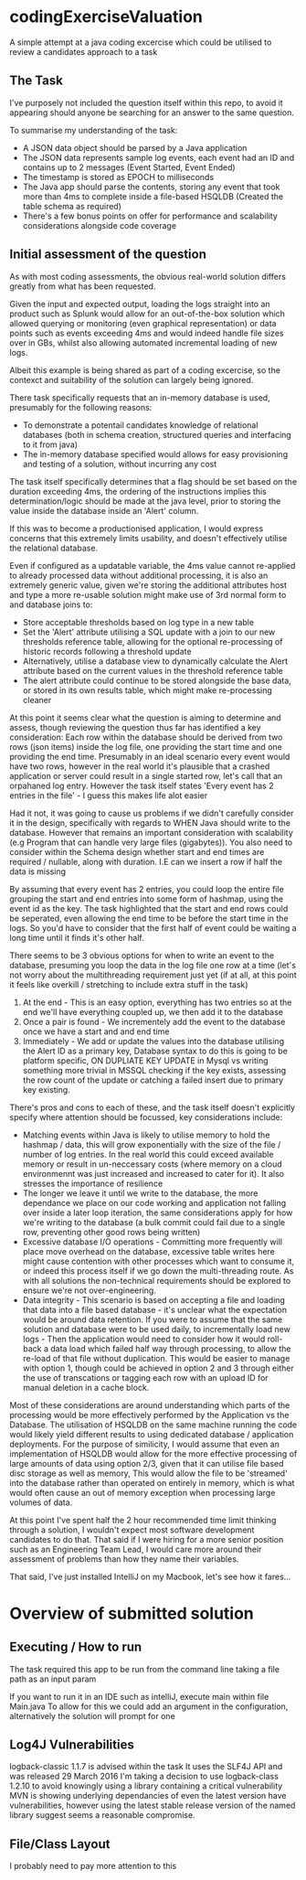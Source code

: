 # codingExerciseValuation
A simple attempt at a java coding excercise which could be utilised to review a candidates approach to a task

## The Task 
I've purposely not included the question itself within this repo, to avoid it appearing should anyone be searching for an answer to the same question.

To summarise my understanding of the task:
* A JSON data object should be parsed by a Java application
* The JSON data represents sample log events, each event had an ID and contains up to 2 messages (Event Started, Event Ended)
* The timestamp is stored as EPOCH to milliseconds
* The Java app should parse the contents, storing any event that took more than 4ms to complete inside a file-based HSQLDB (Created the table schema as required)
* There's a few bonus points on offer for performance and scalability considerations alongside code coverage 

## Initial assessment of the question
As with most coding assessments, the obvious real-world solution differs greatly from what has been requested.

Given the input and expected output, loading the logs straight into an product such as Splunk would allow for an out-of-the-box solution which allowed querying or monitoring (even graphical representation) or data points such as events exceeding 4ms and would indeed handle file sizes over in GBs, whilst also allowing automated incremental loading of new logs.

Albeit this example is being shared as part of a coding excercise, so the contexct and suitability of the solution can largely being ignored.

There task specifically requests that an in-memory database is used, presumably for the following reasons:
* To demonstrate a potentail candidates knowledge of relational databases (both in schema creation, structured queries and interfacing to it from java)
* The in-memory database specified would allows for easy provisioning and testing of a solution, without incurring any cost

The task itself specifically determines that a flag should be set based on the duration exceeding 4ms, the ordering of the instructions implies this determination/logic should be made at the java level, prior to storing the value inside the database inside an 'Alert' column.

If this was to become a productionised application, I would express concerns that this extremely limits usability, and doesn't effectively utilise the relational database.

Even if configured as a updatable variable, the 4ms value cannot re-applied to already processed data without additional processing, it is also an extremely generic value, given we're storing the additional attributes host and type a more re-usable solution might make use of 3rd normal form to and database joins to:
* Store acceptable thresholds based on log type in a new table
* Set the 'Alert' attribute utilising a SQL update with a join to our new thresholds reference table, allowing for the optional re-processing of historic records following a threshold update 
* Alternatively, utilise a database view to dynamically calculate the Alert attribute based on the current values in the threshold reference table
* The alert attribute could continue to be stored alongside the base data, or stored in its own results table, which might make re-processing cleaner

At this point it seems clear what the question is aiming to determine and assess, though reviewing the question thus far has identified a key consideration:
Each row within the database should be derived from two rows (json items) inside the log file, one providing the start time and one providing the end time.
Presumably in an ideal scenario every event would have two rows, however in the real world it's plausible that a crashed application or server could result in a single started row, let's call that an orpahaned log entry. However the task itself states 'Every event has 2 entries in the file' - I guess this makes life alot easier

Had it not, it was going to cause us problems if we didn't carefully consider it in the design, specifically with regards to WHEN Java should write to the database. However that remains an important consideration with scalability (e.g Program that can handle very large files (gigabytes)). You also need to consider within the Schema design whether start and end times are required / nullable, along with duration. I.E can we insert a row if half the data is missing

By assuming that every event has 2 entries, you could loop the entire file grouping the start and end entries into some form of hashmap, using the event id as the key.
The task highlighted that the start and end rows could be seperated, even allowing the end time to be before the start time in the logs. So you'd have to consider that the first half of event could be waiting a long time until it finds it's other half.


There seems to be 3 obvious options for when to write an event to the database, presuming you loop the data in the log file one row at a time (let's not worry about the multithreading requirement just yet (if at all, at this point it feels like overkill / stretching to include extra stuff in the task)
1. At the end - This is an easy option, everything has two entries so at the end we'll have everything coupled up, we then add it to the database
2. Once a pair is found - We incrementely add the event to the database once we have a start and and end time
3. Immediately - We add or update the values into the database utilising the Alert ID as a primary key, Database syntax to do this is going to be platform specific, ON DUPLIATE KEY UPDATE in Mysql vs writing something more trivial in MSSQL checking if the key exists, assessing the row count of the update or catching a failed insert due to primary key existing.

There's pros and cons to each of these, and the task itself doesn't explicitly specify where attention should be focussed, key considerations include:
* Matching events within Java is likely to utilise memory to hold the hashmap / data, this will grow exponentially with the size of the file / number of log entries. In the real world this could exceed available memory or result in un-neccessary costs (where memory on a cloud environmennt was just increased and increased to cater for it). It also stresses the importance of resilience
* The longer we leave it until we write to the database, the more dependance we place on our code working and application not falling over inside a later loop iteration, the same considerations apply for how we're writing to the database (a bulk commit could fail due to a single row, preventing other good rows being written)
* Excessive database I/O operations - Committing more frequently will place move overhead on the database, excessive table writes here might cause contention with other processes which want to consume it, or indeed this process itself if we go down the multi-threading route. As with all solutions the non-technical requirements should be explored to ensure we're not over-engineering.
* Data integrity - This scenario is based on accepting a file and loading that data into a file based database - it's unclear what the expectation would be around data retention. If you were to assume that the same solution and database were to be used daily, to incrementally load new logs - Then the application would need to consider how it would roll-back a data load which failed half way through processing, to allow the re-load of that file without duplication. This would be easier to manage with option 1, though could be achieved in option 2 and 3 through either the use of transcations or tagging each row with an upload ID for manual deletion in a cache block.

Most of these considerations are around understanding which parts of the processing would be more effectively performed by the Application vs the Database. The utilisation of HSQLDB on the same machine running the code would likely yield different results to using dedicated database / application deployments.
For the purpose of similicity, I would assume that even an implementation of HSQLDB would allow for the more effective processing of large amounts of data using option 2/3, given that it can utilise file based disc storage as well as memory, This would allow the file to be 'streamed' into the database rather than operated on entirely in memory, which is what would often cause an out of memory exception when processing large volumes of data.

At this point I've spent half the 2 hour recommended time limit thinking through a solution, I wouldn't expect most software development candidates to do that. 
That said if I were hiring for a more senior position such as an Engineering Team Lead, I would care more around their assessment of problems than how they name their variables.

That said, I've just installed IntelliJ on my Macbook, let's see how it fares...

# Overview of submitted solution

## Executing / How to run 
The task required this app to be run from the command line taking a file path as an input param

If you want to run it in an IDE such as intelliJ, execute main within file Main.java
To allow for this we could add an argument in the configuration, alternatively the solution will prompt for one


## Log4J Vulnerabilities
logback-classic 1.1.7 is advised within the task 
It uses the SLF4J API and was released 29 March 2016
I'm taking a decision to use logback-class 1.2.10 to avoid knowingly using a library containing a critical vulnerability
MVN is showing underlying dependancies of even the latest version have vulnerabilities, however using the latest stable release version of the named library suggest seems a reasonable compromise. 

## File/Class Layout
I probably need to pay more attention to this